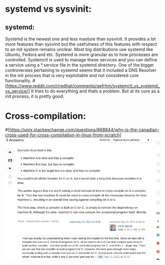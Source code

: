 # systemd vs sysvinit:

## systemd:
Systemd is the newest one and less masture than sysvinit. It provides a lot more features than sysvinit but the usefulness of this features with respect to an init system remains unclear. Most big distributions use systemd like Ubuntu, Fedora and etc.
Systemd is more granular as to how processes are controlled. Systemctl is used to manage these services and you can define a service using a *.service file in the systemd directory.
One of the bigger controversies pertaining to systemd seems that it included a DNS Resolver in the init process that is very exploitable and not considered core functionality.
#[https://www.reddit.com/r/redhat/comments/qefrhm/systemctl_vs_systemd_vs_service/]
It tries to do everything and thats a problem. But at its core as a init process, it is pretty good.


# Cross-compilation:

#[https://unix.stackexchange.com/questions/668844/why-is-the-canadian-cross-used-for-cross-compilation-in-linux-from-scratch]
![A Better Explanation to Cross compiling IMO](crosscompile.png)
